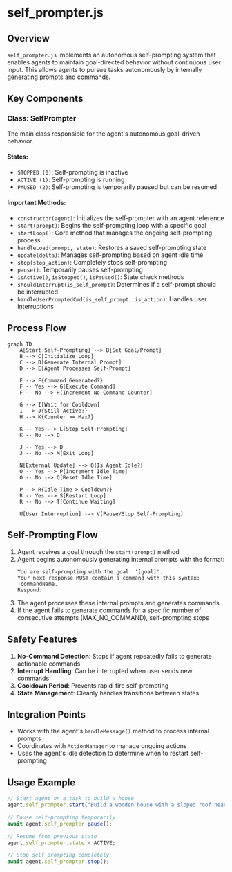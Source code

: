 # self_prompter.js

## Overview
`self_prompter.js` implements an autonomous self-prompting system that enables agents to maintain goal-directed behavior without continuous user input. This allows agents to pursue tasks autonomously by internally generating prompts and commands.

## Key Components

### Class: SelfPrompter
The main class responsible for the agent's autonomous goal-driven behavior.

#### States:
- `STOPPED (0)`: Self-prompting is inactive
- `ACTIVE (1)`: Self-prompting is running
- `PAUSED (2)`: Self-prompting is temporarily paused but can be resumed

#### Important Methods:
- `constructor(agent)`: Initializes the self-prompter with an agent reference
- `start(prompt)`: Begins the self-prompting loop with a specific goal
- `startLoop()`: Core method that manages the ongoing self-prompting process
- `handleLoad(prompt, state)`: Restores a saved self-prompting state
- `update(delta)`: Manages self-prompting based on agent idle time
- `stop(stop_action)`: Completely stops self-prompting
- `pause()`: Temporarily pauses self-prompting
- `isActive()`, `isStopped()`, `isPaused()`: State check methods
- `shouldInterrupt(is_self_prompt)`: Determines if a self-prompt should be interrupted
- `handleUserPromptedCmd(is_self_prompt, is_action)`: Handles user interruptions

## Process Flow

```mermaid
graph TD
    A[Start Self-Prompting] --> B[Set Goal/Prompt]
    B --> C[Initialize Loop]
    C --> D[Generate Internal Prompt]
    D --> E[Agent Processes Self-Prompt]
    
    E --> F{Command Generated?}
    F -- Yes --> G[Execute Command]
    F -- No --> H[Increment No-Command Counter]
    
    G --> I[Wait for Cooldown]
    I --> J{Still Active?}
    H --> K{Counter >= Max?}
    
    K -- Yes --> L[Stop Self-Prompting]
    K -- No --> D
    
    J -- Yes --> D
    J -- No --> M[Exit Loop]
    
    N[External Update] --> O{Is Agent Idle?}
    O -- Yes --> P[Increment Idle Time]
    O -- No --> Q[Reset Idle Time]
    
    P --> R{Idle Time > Cooldown?}
    R -- Yes --> S[Restart Loop]
    R -- No --> T[Continue Waiting]
    
    U[User Interruption] --> V[Pause/Stop Self-Prompting]
```

## Self-Prompting Flow
1. Agent receives a goal through the `start(prompt)` method
2. Agent begins autonomously generating internal prompts with the format:
   ```
   You are self-prompting with the goal: '[goal]'. 
   Your next response MUST contain a command with this syntax: !commandName. 
   Respond:
   ```
3. The agent processes these internal prompts and generates commands
4. If the agent fails to generate commands for a specific number of consecutive attempts (MAX_NO_COMMAND), self-prompting stops

## Safety Features
1. **No-Command Detection**: Stops if agent repeatedly fails to generate actionable commands
2. **Interrupt Handling**: Can be interrupted when user sends new commands
3. **Cooldown Period**: Prevents rapid-fire self-prompting
4. **State Management**: Cleanly handles transitions between states

## Integration Points
- Works with the agent's `handleMessage()` method to process internal prompts
- Coordinates with `ActionManager` to manage ongoing actions
- Uses the agent's idle detection to determine when to restart self-prompting

## Usage Example
```javascript
// Start agent on a task to build a house
agent.self_prompter.start("Build a wooden house with a sloped roof near my position");

// Pause self-prompting temporarily
await agent.self_prompter.pause();

// Resume from previous state
agent.self_prompter.state = ACTIVE;

// Stop self-prompting completely
await agent.self_prompter.stop();
```

